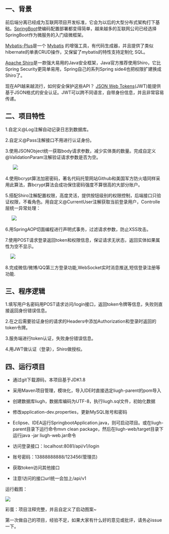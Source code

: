 ## 一、背景

前后端分离已经成为互联网项目开发标准，它会为以后的大型分布式架构打下基础。[SpringBoot](https://projects.spring.io/spring-boot/)使编码配置部署都变得简单，越来越多的互联网公司已经选择SpringBoot作为微服务的入门级微框架。

[Mybatis-Plus](https://github.com/baomidou/mybatis-plus)是一个 [Mybatis](http://www.mybatis.org/mybatis-3/) 的增强工具，有代码生成器，并且提供了类似hibernate的单表CRUD操作，又保留了mybatis的特性支持定制化 SQL。

[Apache Shiro](https://shiro.apache.org/)是一款强大易用的Java安全框架，Java官方推荐使用Shiro，它比Spring Security更简单易用，Spring自己的系列Spring side4也把权限扩建换成Shiro了。

现在API越来越流行，如何安全保护这些API？ [JSON Web Tokens](https://jwt.io/)(JWT)能提供基于JSON格式的安全认证。JWT可以跨不同语言，自带身份信息，并且非常容易传递。

## 二、项目特性

1.自定义@Log注解自动记录日志到数据库。

2.自定义@Pass注解接口不用进行认证身份。

3.使用JSONObject统一获取body请求参数，减少实体类的数量。完成自定义@ValidationParam注解验证请求参数是否为空。

      ![](https://oscimg.oschina.net/oscnet/3aef52625a42756283ab5a5aeaa4d800a2c.jpg)

4.使用bcrypt算法加密密码，著名代码托管网站Github和美国军方防火墙同样采用此算法，靠bcrypt算法会成功保住密码强度不算很高的大部分账户。

5.搭配Shiro注解配置权限，高度灵活，提供按钮级别的权限控制，后端接口只验证权限，不看角色。用自定义@CurrentUser注解获取当前登录用户，Controlle层统一异常处理：

     ![](https://static.oschina.net/uploads/space/2018/0512/234950_u2kv_3577599.png)

6.用SpringAOP切面编程进行声明式事务，过滤请求参数，防止XSS攻击。

7.使用POST请求登录返回token和权限信息，保证请求无状态，返回实体如果属性为空不显示。

    ![](https://oscimg.oschina.net/oscnet/b8bf9844be47150516ad003764f831d8e6c.jpg)

8.完成微信/微博/QQ第三方登录功能,WebSocket实时消息推送,短信登录注册等功能.

## 三、程序逻辑

1.填写用户名密码用POST请求访问/login接口，返回token令牌等信息，失败则直接返回身份错误信息。

2.在之后需要验证身份的请求的Headers中添加Authorization和登录时返回的token令牌。

3.服务端进行token认证，失败身份错误信息。

4.用JWT做认证（登录），Shiro做授权。

## 四、运行项目


-   通过git下载源码，本项目基于JDK1.8
    
-   采用Maven项目管理，模块化，导入IDE时直接选定liugh-parent的pom导入
    
-   创建数据库liugh，数据库编码为UTF-8，执行liugh.sql文件，初始化数据
    
-   修改application-dev.properties，更新MySQL账号和密码
    
-   Eclipse、IDEA运行SpringbootApplication.java，则可启动项目。或在liugh-parent目录下运行命令mvn clean package，然后在liugh-web/target目录下运行java -jar liugh-web.jar命令

    
-   访问登录接口：localhost:8081/api/v1/login
    
-   账号密码：13888888888/123456(管理员)
    
-   获取token访问其他接口

-   注意!访问的接口url统一会加上/api/v1
    

运行截图：

![](https://oscimg.oschina.net/oscnet/e137ecc4a4228933736a833b85f537d3bd2.jpg)

彩蛋：项目注释完整，并且自定义了启动图案~


第一次做自己的项目，经验不足，如果大家有什么好的意见或批评，请务必issue一下。